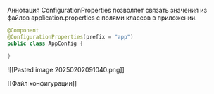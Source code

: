 Аннотация ConfigurationProperties позволяет связать значения из файлов application.properties c полями классов в приложении.
```java
@Component
@ConfigurationProperties(prefix = "app")
public class AppConfig {

}
```

![[Pasted image 20250202091040.png]]

[[Файл конфигурации]]